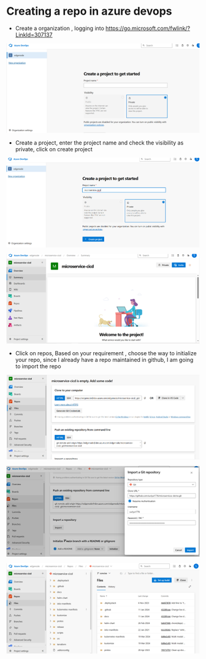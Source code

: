 # Creating a repo in azure devops

- Create a organization , logging into https://go.microsoft.com/fwlink/?LinkId=307137

![Organization creation](assets/ss_01.png)

- Create a project, enter the project name and check the visibility as private, click on create project

![Project creation](assets/ss_02.png)

![Project page](assets/ss_03.png)

- Click on repos, Based on your requirement , choose the way to initialize your repo, since I already have a repo maintained in github, I am going to import the repo

![Azure repo](assets/ss_04.png)

![Azure repo](assets/ss_05.png)

![Azure repo](assets/ss_06.png)